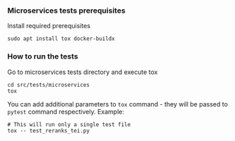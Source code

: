 ### Microservices tests prerequisites
Install required prerequisites
```
sudo apt install tox docker-buildx
```

### How to run the tests
Go to microservices tests directory and execute tox
```
cd src/tests/microservices
tox
```
You can add additional parameters to `tox` command - they will be passed to `pytest` command respectively. Example:
```
# This will run only a single test file
tox -- test_reranks_tei.py
```

